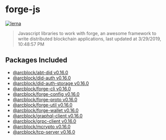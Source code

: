 # forge-js

[![lerna](https://img.shields.io/badge/maintained%20with-lerna-cc00ff.svg)](https://lernajs.io/)

> Javascript libraries to work with forge, an awesome framework to write distributed blockchain applications, last updated at 3/29/2019, 10:48:57 PM

## Packages Included


- [@arcblock/abt-did v0.16.0](./packages/abt-did)
- [@arcblock/did-auth v0.16.0](./packages/did-auth)
- [@arcblock/did-auth-storage v0.16.0](./packages/did-auth-storage)
- [@arcblock/forge-cli v0.16.0](./packages/forge-cli)
- [@arcblock/forge-config v0.16.0](./packages/forge-config)
- [@arcblock/forge-proto v0.16.0](./packages/forge-proto)
- [@arcblock/forge-util v0.16.0](./packages/forge-util)
- [@arcblock/forge-wallet v0.16.0](./packages/forge-wallet)
- [@arcblock/graphql-client v0.16.0](./packages/graphql-client)
- [@arcblock/grpc-client v0.16.0](./packages/grpc-client)
- [@arcblock/mcrypto v0.16.0](./packages/mcrypto)
- [@arcblock/tcp-server v0.16.0](./packages/tcp-server)

